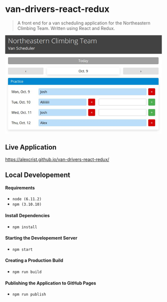 # van-drivers-react-redux

> A front end for a van scheduling application for the Northeastern Climbing Team. Written using React and Redux.

<div style="text-align:center"><img src="./screenshot.JPG" width="600" /></div>

## Live Application

https://alexcrist.github.io/van-drivers-react-redux/

## Local Developement

#### Requirements

- `node (6.11.2)`
- `npm (3.10.10)`

#### Install Dependencies

- `npm install`

#### Starting the Developement Server

- `npm start`

#### Creating a Production Build

- `npm run build`

#### Publishing the Application to GitHub Pages

- `npm run publish`
